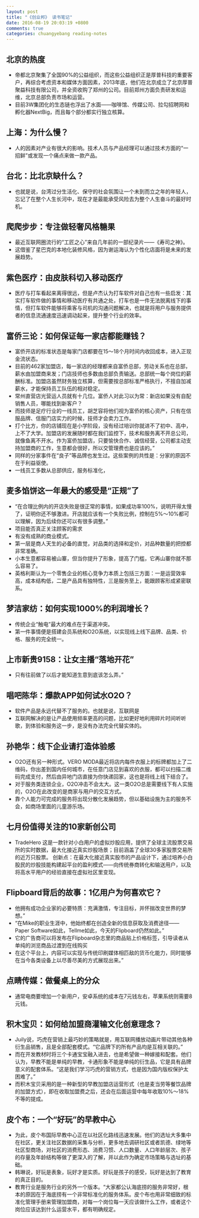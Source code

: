 ```yaml
---
layout: post
title: "《创业邦》 读书笔记"
date: 2016-08-19 20:03:19 +0800
comments: true
categories: chuangyebang reading-notes
---
```

## 北京的热度
- 帝都北京聚集了全国90%的公益组织，而这些公益组织正是厚普科技的重要客户，再综合考虑资本和媒体方面因素，2013年底，他们在北京成立了北京厚普聚益科技有限公司，并全资收购了郑州的公司。目前郑州方面负责研发和运维，北京总部负责市场和运营。
- 目前3W集团化的生态链也浮出了水面——咖啡馆、传媒公司、拉勾招聘网和孵化器NextBig，而且每个部分都实行独立核算。

## 上海：为什么慢？
- 人的因素对产业有很大的影响。技术人员与产品经理可以通过技术方面的“一招鲜”或发现一个痛点来做一款产品。

## 台北：比北京缺什么？
- 也就是说，台湾过分生活化、保守的社会氛围让一个未到而立之年的年轻人，忘记了在整个人生长河中，现在才是最能承受风险去为整个人生奋斗的最好时机。

## 爬爬步步：专注做轻奢风格糖果
- 最近互联网圈流行的“工匠之心”来自几年前的一部纪录片——《寿司之神》。
- 这借鉴了星巴克的本地化装修风格，因为谢运海认为个性化店面将是未来的发展趋势。

## 紫色医疗：由皮肤科切入移动医疗
- 医疗与打车看起来离得很远，但是卢杰认为打车软件对自己也有一些启发：其实打车软件做的事情和移动医疗有共通之处，打车也是一件无法脱离线下的事情，但打车软件能够将乘客与司机的沟通问题解决，也就是将用户与服务提供者的信息流通速度迅速调动起来，提升整个行业的效率。

## 富侨三论：如何保证每一家店都能赚钱？
- 富侨开店的标准状态是每家门店都要在15～18个月时间内收回成本，进入正现金流状态。
- 目前的462家加盟店，每一家店的经理都来自富侨总部，劳动关系也在总部，薪水由加盟商来发；门店技师也多数由总部负责输送。总部统一每个岗位的薪酬标准。加盟店虽然财务独立核算，但需要按总部标准严格执行，不擅自加减薪水，才能保持员工队伍的相对稳定。
- 常州直营店光营运人员就有十几位。富侨人对此习以为常：新店如果没有自配销售人员，哪能找到新客户？
- 而技师是足疗行业的一线员工，胡芝容将他们视为富侨的核心资产，只有在信服品牌、信服门店实力的时候，技师才会卖力工作。
- 打个比方，你的店铺现在是小学阶段，没有经过培训你就进不了初中、高中，上不了大学。加盟店的发展随时都在我们监控下，技术和服务离不开总公司，就像鱼离不开水。作为富侨加盟店，只要愉快合作、诚信经营，公司都主动支持加盟商的工作，生意都会很好，所以交管理费也是应该的。”
- 同样的分家事件在“良子”等品牌也发生过。这些案例的共性是：分家的原因不在于利益驱使。
- 一线员工多数从总部供应，服务标准化，

## 麦多馅饼这一年最大的感受是“正规”了
- “在合理比例内的开店失败是很正常的事情，如果成功率100%，说明开得太慢了，证明你还不够激进。开店就应该有一个失败比例，控制在5%～10%都可以理解，因为后续你还可以有很多调整。”
- 项目能否真正关注顾客的需求
- 有没有成熟的商业模式。
- 第一层是商人天生的必备的直觉，对品类的选择和定价，对品种数量的把控都非常准确。
- 小本生意都容易被山寨，但当你提升了形象，提高了门槛，它再山寨你就不那么容易了。
- 英格利斯认为一个零售企业的核心竞争力本质上包括三方面：一是运营效率高，成本结构低，二是产品具有独特性，三是服务至上，能跟顾客形成紧密联系。

## 梦洁家纺：如何实现1000%的利润增长？
- 传统企业“触电”最大的难点在于渠道冲突。
- 第一件事情便是搭建会员系统和O2O系统，以实现线上线下品牌、品类、价格、服务的完全统一。

<!-- more -->

## 上市新贵9158：让女主播“落地开花”
- 只有往前做了以后才能知道生意到底该怎么弄。”

## 唱吧陈华：爆款APP如何试水O2O？
- 软件产品是永远代替不了服务的。也就是说，互联网是
- 互联网解决的是让产品使用频率更高的问题，比如更好地利用碎片时间听听歌，到体验和服务这一步，是没有办法完全代替实体的。

## 孙艳华：线下企业请打造体验感
- O2O还有另一种形式。VERO MODA最近将店内每件衣服上的标牌都加上了二维码，你出差到国内任何城市，在任意门店见到喜欢的衣服，都可以扫描二维码完成支付，然后由异地门店直接为你快递回家，这也是将线上线下结合了。
- 对于服务类连锁企业，O2O冲击不会太大。这一类O2O总是需要线下有人实施的，O2O在此改变的是商家与用户的交互方式。
- 靠个人能力可完成的服务将出现分散化发展趋势，但以基础设施为主的服务不会，如商场里面的儿童游乐场。

## 七月份值得关注的10家新创公司
- TradeHero
这是一款针对小白用户的虚拟炒股应用，提供了全球主流股票交易所的实时数据，最大化接近真实炒股场景；目前涵盖了全球30多家股票交易所的近万只股票。
创新点：在最大化接近真实股市的产品设计下，通过培养小白股民的炒股技能构建起平台的盈利模式——向传统券商转化和输送用户，以及将高水平用户的经验直接在虚拟社区里变现。

## Flipboard背后的故事：1亿用户为何喜欢它？
- 他拥有成功企业家的必要特质：充满激情，专注目标，并怀揣改变世界的梦想。”
- “在Mike的职业生涯中，他始终都在创造全新的信息获取及消费途径——Paper Software如此，Tellme如此，今天的Flipboard仍然如此。”
- 它的广告商可以将发布在Flipboard杂志里的商品贴上价格标签，引导读者从单纯的浏览商品过渡到在线购买
- 在这个平台上，内容可以实现与传统印刷媒体相匹敌的货币化能力，同时能够在当今各类设备上以尽善尽美的方式展现出来。”

## 点睛传媒：做餐桌上的分众
- 通常电商要增加一个新用户，安卓系统的成本在7元钱左右，苹果系统则需要8元钱。

## 积木宝贝：如何给加盟商灌输文化创意理念？
- Juily说，巧虎在营销上最巧妙的策略就是，用互联网播放动画片带动其他各种衍生品销售，且是全部配套模式。“它品牌下的所有产品均是互相关联的。”
- 而在开发教材时将三个卡通宝宝融入进去，也是希望做一种嫁接和配套。他们认为，早教不能是单纯的早教，卡通形象不能是单纯的衍生品，它是具有品牌意义的配套体系。“这是我们学习巧虎的营销方式，也是因为国内版权保护太困难了。”
- 而积木宝贝采用的是一种新型的早教加盟店运营形式（也是麦当劳等餐饮品牌的加盟方式），即在收取加盟费之后，还会在后面运营中每年收取10%～18%不等的提成。

## 皮个布：一个“好玩”的早教中心
- 为此，皮个布国际早教中心正在以社区化路线迅速发展。他们的选址大多集中在社区，更关注社区数据的采集与分析，更多地去调研社区或者凯德、绿地等社区型商场，对社区的消费形态、消费习惯、人口数量、人口年龄层次、孩子的存量及年龄结构等做了更深入的了解，并以此作为确定市场策略与选址的基础。
- 韩琳说，好玩是表象，玩好才是实质。好玩是孩子的感受，玩好是达到了教育的真正目的。
- 教育行业是服务行业的另外一个版本。“大家都公认海底捞的服务非常好，根本的原因在于海底捞有一个非常标准化的服务体系。皮个布也用非常细致的标准化管理手册来管理加盟商，对每一个岗位每一天应该做什么工作，或者这个岗位应该达到什么运营水平，都有明确规定。
